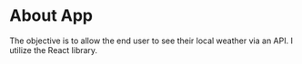 # About App 
The objective is to allow the end user to see their local weather via an API. I utilize the React library. 
